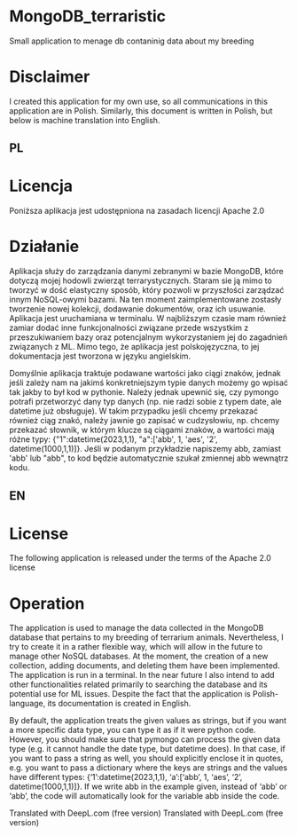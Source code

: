 # MongoDB_terraristic
Small application to menage db contaninig data about my breeding

# Disclaimer
I created this application for my own use, so all communications in this application are in Polish. Similarly, this document is written in Polish, but below is machine translation into English.

## PL
# Licencja
Poniższa aplikacja jest udostępniona na zasadach licencji Apache 2.0

# Działanie
Aplikacja służy do zarządzania danymi zebranymi w bazie MongoDB, które dotyczą mojej hodowli zwierząt terrarystycznych. Staram sie ją mimo to tworzyć w dość elastyczny sposób, który pozwoli w przyszłości
zarządzać innym NoSQL-owymi bazami.
Na ten moment zaimplementowane zostasły tworzenie nowej kolekcji, dodawanie dokumentów, oraz ich usuwanie. Aplikacja jest uruchamiana w terminalu. 
W najbliższym czasie mam również zamiar dodać inne funkcjonalności związane przede wszystkim z przeszukiwaniem bazy oraz potencjalnym wykorzystaniem jej do zagadnień związanych z ML.
Mimo tego, że aplikacja jest polskojęzyczna, to jej dokumentacja jest tworzona w języku angielskim.

Domyślnie aplikacja traktuje podawane wartości jako ciągi znaków, jednak jeśli zależy nam na jakimś konkretniejszym typie danych możemy go wpisać tak jakby to był kod w pythonie. Należy jednak upewnić się, czy pymongo potrafi przetworzyć dany typ danych (np. nie radzi sobie z typem date, ale datetime już obsługuje). W takim przypadku jeśli chcemy przekazać również ciąg znakó, należy jawnie go zapisać w cudzysłowiu, np. chcemy przekazać słownik, w którym klucze są ciągami znaków, a wartości mają różne typy: {"1":datetime(2023,1,1), "a":['abb', 1, 'aes', '2', datetime(1000,1,1)]}. Jeśli w podanym przykładzie napiszemy abb, zamiast 'abb' lub "abb", to kod będzie automatycznie szukał zmiennej abb wewnątrz kodu.

## EN 
# License
The following application is released under the terms of the Apache 2.0 license

# Operation
The application is used to manage the data collected in the MongoDB database that pertains to my breeding of terrarium animals. Nevertheless, I try to create it in a rather flexible way, which will allow in the future to
manage other NoSQL databases.
At the moment, the creation of a new collection, adding documents, and deleting them have been implemented. The application is run in a terminal. 
In the near future I also intend to add other functionalities related primarily to searching the database and its potential use for ML issues.
Despite the fact that the application is Polish-language, its documentation is created in English.

By default, the application treats the given values as strings, but if you want a more specific data type, you can type it as if it were python code. However, you should make sure that pymongo can process the given data type (e.g. it cannot handle the date type, but datetime does). In that case, if you want to pass a string as well, you should explicitly enclose it in quotes, e.g. you want to pass a dictionary where the keys are strings and the values have different types: {‘1’:datetime(2023,1,1), ‘a’:[‘abb’, 1, ‘aes’, ‘2’, datetime(1000,1,1)]}. If we write abb in the example given, instead of ‘abb’ or ‘abb’, the code will automatically look for the variable abb inside the code.

Translated with DeepL.com (free version)
Translated with DeepL.com (free version)
